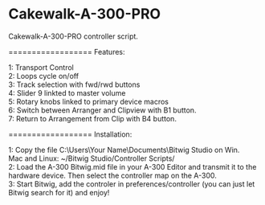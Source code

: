 Cakewalk-A-300-PRO
==================

Cakewalk-A-300-PRO controller script.

==================
Features:

1: Transport Control <br>
2: Loops cycle on/off<br>
3: Track selection with fwd/rwd buttons<br>
4: Slider 9 linkted to master volume<br>
5: Rotary knobs linked to primary device macros<br>
6: Switch between Arranger and Clipview with B1 button. <br>
7: Return to Arrangement from Clip with B4 button.<br>

==================
Installation:

1: Copy the file C:\Users\Your Name\Documents\Bitwig Studio on Win.<br>
   Mac and Linux: ~/Bitwig Studio/Controller Scripts/ <br>
2: Load the A-300 Bitwig.mid file in your A-300 Editor and transmit it to the hardware device. Then select
   the controller map on the A-300.<br>
3: Start Bitwig, add the controler in preferences/controller (you can just let Bitwig search for it) and enjoy!<br>
